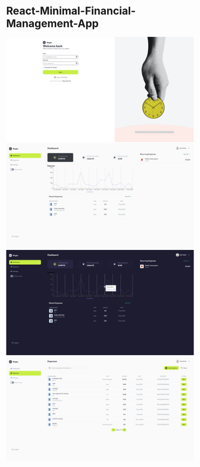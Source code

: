 # React-Minimal-Financial-Management-App

![Alt text](/readme_img1.png?raw=true 'Login Page')
![Alt text](/readme_img2.png?raw=true 'Main Page')
![Alt text](/readme_img3.png?raw=true 'Darkmode')
![Alt text](/readme_img4.png?raw=true 'Expenses')
